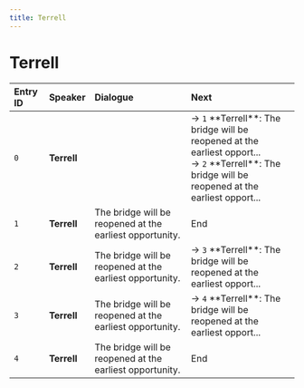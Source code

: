 ```yaml
---
title: Terrell
---
```


# Terrell


| Entry ID | Speaker | Dialogue | Next |
| :------- | :------ | :------- | :------------ |
| `0` | **Terrell** |  | → `1` \*\*Terrell\*\*: The bridge will be reopened at the earliest opport\.\.\.<br>→ `2` \*\*Terrell\*\*: The bridge will be reopened at the earliest opport\.\.\. |
| `1` | **Terrell** | The bridge will be reopened at the earliest opportunity\. | End |
| `2` | **Terrell** | The bridge will be reopened at the earliest opportunity\. | → `3` \*\*Terrell\*\*: The bridge will be reopened at the earliest opport\.\.\. |
| `3` | **Terrell** | The bridge will be reopened at the earliest opportunity\. | → `4` \*\*Terrell\*\*: The bridge will be reopened at the earliest opport\.\.\. |
| `4` | **Terrell** | The bridge will be reopened at the earliest opportunity\. | End |
